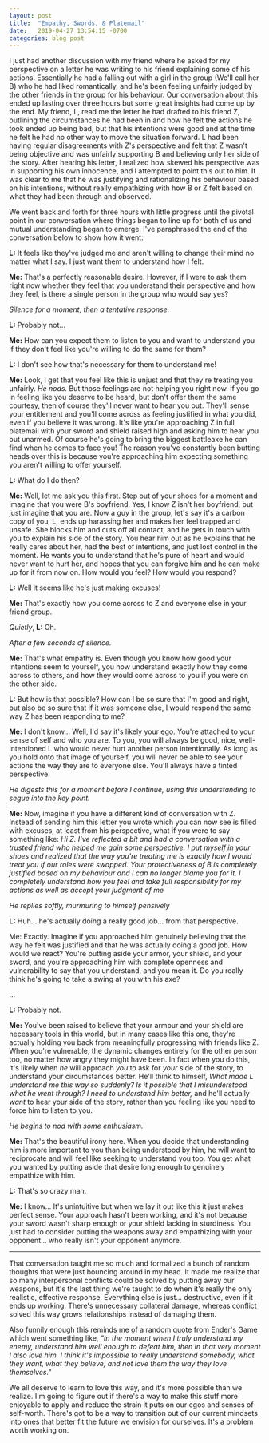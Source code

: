 ```yaml
---
layout: post
title:  "Empathy, Swords, & Platemail"
date:   2019-04-27 13:54:15 -0700
categories: blog post
---
```


I just had another discussion with my friend where he asked for my perspective on a letter he was writing to his friend explaining some of his actions. Essentially he had a falling out with a girl in the group (We'll call her B) who he had liked romantically, and he's been feeling unfairly judged by the other friends in the group for his behaviour. Our conversation about this ended up lasting over three hours but some great insights had come up by the end. My friend, L, read me the letter he had drafted to his friend Z, outlining the circumstances he had been in and how he felt the actions he took ended up being bad, but that his intentions were good and at the time he felt he had no other way to move the situation forward. L had been having regular disagreements with Z's perspective and felt that Z wasn't being objective and was unfairly supporting B and believing only her side of the story. After hearing his letter, I realized how skewed his perspective was in supporting his own innocence, and I attempted to point this out to him. It was clear to me that he was justifying and rationalizing his behaviour based on his intentions, without really empathizing with how B or Z felt based on what they had been through and observed. 

We went back and forth for three hours with little progress until the pivotal point in our conversation where things began to line up for both of us and mutual understanding began to emerge. I've paraphrased the end of the conversation below to show how it went:

**L:** It feels like they've judged me and aren't willing to change their mind no matter what I say. I just want them to understand how I felt. 

**Me:** That's a perfectly reasonable desire. However, if I were to ask them right now whether they feel that you understand their perspective and how they feel, is there a single person in the group who would say yes?

*Silence for a moment, then a tentative response.*

**L:** Probably not...

**Me:** How can you expect them to listen to you and want to understand you if they don't feel like you're willing to do the same for them?

**L:** I don't see how that's necessary for them to understand me!

**Me:** Look, I get that you feel like this is unjust and that they're treating you unfairly. *He nods.* But those feelings are not helping you right now. If you go in feeling like you deserve to be heard, but don't offer them the same courtesy, then of course they'll never want to hear you out. They'll sense your entitlement and you'll come across as feeling justified in what you did, even if you believe it was wrong. It's like you're approaching Z in full platemail with your sword and shield raised high and asking him to hear you out unarmed. Of course he's going to bring the biggest battleaxe he can find when he comes to face you! The reason you've constantly been butting heads over this is because you're approaching him expecting something you aren't willing to offer yourself. 

**L:** What do I do then?

**Me:** Well, let me ask you this first. Step out of your shoes for a moment and imagine that you were B's boyfriend. Yes, I know Z isn't her boyfriend, but just imagine that you are. Now a guy in the group, let's say it's a carbon copy of you, L, ends up harassing her and makes her feel trapped and unsafe. She blocks him and cuts off all contact, and he gets in touch with you to explain his side of the story. You hear him out as he explains that he really cares about her, had the best of intentions, and just lost control in the moment. He wants you to understand that he's pure of heart and would never want to hurt her, and hopes that you can forgive him and he can make up for it from now on. How would you feel? How would you respond? 

**L:** Well it seems like he's just making excuses!

**Me:** That's exactly how you come across to Z and everyone else in your friend group.

*Quietly*, **L:** Oh.

*After a few seconds of silence.*

**Me:** That's what empathy is. Even though you know how good your intentions seem to yourself, you now understand exactly how they come across to others, and how they would come across to you if you were on the other side. 

**L:** But how is that possible? How can I be so sure that I'm good and right, but also be so sure that if it was someone else, I would respond the same way Z has been responding to me?

**Me:** I don't know... Well, I'd say it's likely your ego. You're attached to your sense of self and who you are. To you, you will always be good, nice, well-intentioned L who would never hurt another person intentionally. As long as you hold onto that image of yourself, you will never be able to see your actions the way they are to everyone else. You'll always have a tinted perspective. 

*He digests this for a moment before I continue, using this understanding to segue into the key point.*

**Me:** Now, imagine if you have a different kind of conversation with Z. Instead of sending him this letter you wrote which you can now see is filled with excuses, at least from his perspective, what if you were to say something like: *Hi Z. I've reflected a bit and had a conversation with a trusted friend who helped me gain some perspective. I put myself in your shoes and realized that the way you're treating me is exactly how I would treat you if our roles were swapped. Your protectiveness of B is completely justified based on my behaviour and I can no longer blame you for it. I completely understand how you feel and take full responsibility for my actions as well as accept your judgment of me*

*He replies softly, murmuring to himself pensively*

**L:** Huh... he's actually doing a really good job... from that perspective. 

Me: Exactly. Imagine if you approached him genuinely believing that the way he felt was justified and that he was actually doing a good job. How would we react? You're putting aside your armor, your shield, and your sword, and you're approaching him with complete openness and vulnerability to say that you understand, and you mean it. Do you really think he's going to take a swing at you with his axe? 

...

**L:** Probably not.

**Me:** You've been raised to believe that your armour and your shield are necessary tools in this world, but in many cases like this one, they're actually holding you back from meaningfully progressing with friends like Z. When you're vulnerable, the dynamic changes entirely for the other person too, no matter how angry they might have been. In fact when you do this, it's likely when *he* will approach *you* to ask for *your* side of the story, to understand your circumstances better. He'll think to himself, *What made L understand me this way so suddenly? Is it possible that I misunderstood what he went through? I need to understand him better,* and he'll actually *want* to hear your side of the story, rather than you feeling like you need to force him to listen to you. 

*He begins to nod with some enthusiasm.*

**Me:** That's the beautiful irony here. When you decide that understanding him is more important to you than being understood by him, he will want to reciprocate and will feel like seeking to understand you too. You get what you wanted by putting aside that desire long enough to genuinely empathize with him. 

**L:** That's so crazy man.

**Me:** I know... It's unintuitive but when we lay it out like this it just makes perfect sense. Your approach hasn't been working, and it's not because your sword wasn't sharp enough or your shield lacking in sturdiness. You just had to consider putting the weapons away and empathizing with your opponent... who really isn't your opponent anymore. 

----

That conversation taught me so much and formalized a bunch of random thoughts that were just bouncing around in my head. It made me realize that so many interpersonal conflicts could be solved by putting away our weapons, but it's the last thing we're taught to do when it's really the only realistic, effective response. Everything else is just... destructive, even if it ends up working. There's unnecessary collateral damage, whereas conflict solved this way grows relationships instead of damaging them. 

Also funnily enough this reminds me of a random quote from Ender's Game which went something like, *"In the moment when I truly understand my enemy, understand him well enough to defeat him, then in that very moment I also love him. I think it's impossible to really understand somebody, what they want, what they believe, and not love them the way they love themselves."* 

We all deserve to learn to love this way, and it's more possible than we realize. I'm going to figure out if there's a way to make this stuff more enjoyable to apply and reduce the strain it puts on our egos and senses of self-worth. There's got to be a way to transition out of our current mindsets into ones that better fit the future we envision for ourselves. It's a problem worth working on.
